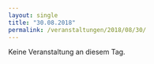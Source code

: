 ```yaml
---
layout: single
title: "30.08.2018"
permalink: /veranstaltungen/2018/08/30/
---
```


Keine Veranstaltung an diesem Tag.
